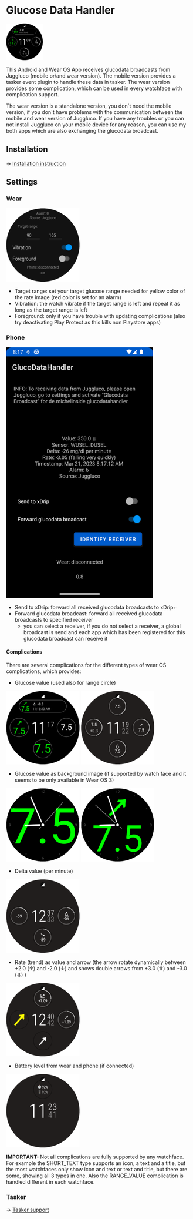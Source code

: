 # Glucose Data Handler

<img src='images/watch.png' width=100>

This Android and Wear OS App receives glucodata broadcasts from Juggluco (mobile or/and wear version).
The mobile version provides a tasker event plugin to handle these data in tasker.
The wear version provides some complication, which can be used in every watchface with complication support.

The wear version is a standalone version, you don´t need the mobile version, if you don´t have problems with the communication between the mobile and wear version of Juggluco. If you have any troubles or you can not install Juggluco on your mobile device for any reason, you can use my both apps which are also exchanging the glucodata broadcast.

## Installation

-> [Installation instruction](./INSTALLATION.md)

## Settings

### Wear

<img src='images/settings_wear.png' width=200>

* Target range: set your target glucose range needed for yellow color of the rate image (red color is set for an alarm)
* Vibration: the watch vibrate if the target range is left and repeat it as long as the target range is left
* Foreground: only if you have trouble with updating complications (also try deactivating Play Protect as this kills non Playstore apps)

### Phone

<img src='images/installed.png' width=400>

* Send to xDrip: forward all received glucodata broadcasts to xDrip+
* Forward glucodata broadcast: forward all received glucodata broadcasts to specified receiver
  * you can select a receiver, if you do not select a receiver, a global broadcast is send and each app which has been registered for this glucodata broadcast can receive it 

#### Complications
There are several complications for the different types of wear OS complications, which provides:
* Glucose value (used also for range circle)

<img src='images/complications_glucose1.png' width=200>
<img src='images/complications_glucose2.png' width=200>

* Glucose value as background image (if supported by watch face and it seems to be only available in Wear OS 3)

<img src='images/complications_large_1.png' width=200>
<img src='images/complications_large_2.png' width=200>

* Delta value (per minute)

<img src='images/complications_delta.png' width=200>

* Rate (trend) as value and arrow (the arrow rotate dynamically between +2.0 (↑) and  -2.0 (↓) and shows double arrows from +3.0 (⇈) and -3.0 (⇊) )

<img src='images/complications_rate.png' width=200>

* Battery level from wear and phone (if connected)

<img src='images/complications_battery.png' width=200>

**IMPORTANT:** Not all complications are fully supported by any watchface. For example the SHORT_TEXT type supports an icon, a text and a title, but the most watchfaces only show icon and text or text and title, but there are some, showing all 3 types in one.
Also the RANGE_VALUE complication is handled different in each watchface.

### Tasker

-> [Tasker support](./TASKER.md)

